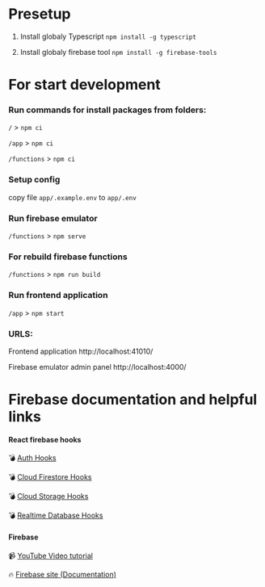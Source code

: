 # Presetup

1) Install globaly Typescript `npm install -g typescript`


1) Install globaly firebase tool `npm install -g firebase-tools`



# For start development

### Run commands for install packages from folders:

`/` > `npm ci`

`/app` > `npm ci`

`/functions` > `npm ci`

### Setup config

copy file `app/.example.env` to `app/.env`

### Run firebase emulator

`/functions` > `npm serve`

### For rebuild firebase functions
`/functions` > `npm run build`


### Run frontend application

`/app` > `npm start`


### URLS:

Frontend application
http://localhost:41010/

Firebase emulator admin panel
http://localhost:4000/




# Firebase documentation and helpful links

#### React firebase hooks

💣 [Auth Hooks](https://github.com/CSFrequency/react-firebase-hooks/tree/v4.0.2/auth)

💣 [Cloud Firestore Hooks](https://github.com/CSFrequency/react-firebase-hooks/tree/v4.0.2#:~:text=Cloud%20Firestore%20Hooks)

💣 [Cloud Storage Hooks](https://github.com/CSFrequency/react-firebase-hooks/tree/v4.0.2#:~:text=Cloud%20Firestore%20Hooks-,Cloud%20Storage%20Hooks,-Realtime%20Database%20Hooks)

💣 [Realtime Database Hooks](https://github.com/CSFrequency/react-firebase-hooks/tree/v4.0.2#:~:text=Realtime%20Database%20Hooks)

#### Firebase

📹 [YouTube Video tutorial](https://www.youtube.com/watch?v=9zdvmgGsww0&list=PL4cUxeGkcC9jERUGvbudErNCeSZHWUVlb)

🔥 [Firebase site (Documentation)](https://firebase.google.com/)
